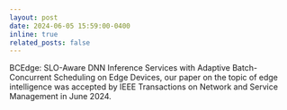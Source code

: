 ```yaml
---
layout: post
date: 2024-06-05 15:59:00-0400
inline: true
related_posts: false
---
```


BCEdge: SLO-Aware DNN Inference Services with Adaptive Batch-Concurrent Scheduling on Edge Devices, our paper on the topic of edge intelligence was accepted by IEEE Transactions on Network and Service Management in June 2024.
